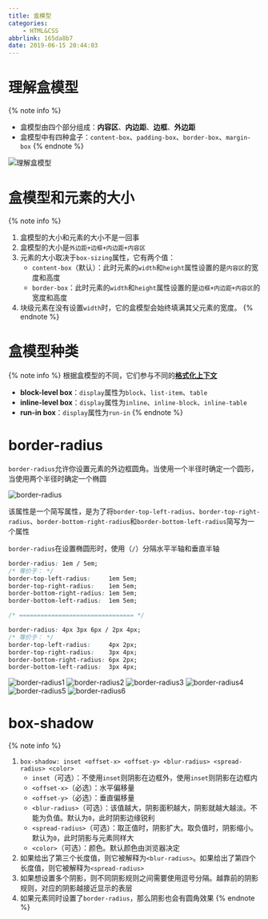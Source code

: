 ```yaml
---
title: 盒模型
categories:
    - HTML&CSS
abbrlink: 165da8b7
date: 2019-06-15 20:44:03
---
```


# 理解盒模型

{% note info %}
- 盒模型由四个部分组成：**内容区**、**内边距**、**边框**、**外边距**
- 盒模型中有四种盒子：`content-box`、`padding-box`、`border-box`、`margin-box`
{% endnote %}

![理解盒模型](https://blog-images-1258719270.cos.ap-shanghai.myqcloud.com/HTML%26CSS/CSS%E5%B8%83%E5%B1%80/%E7%9B%92%E6%A8%A1%E5%9E%8B.png)

# 盒模型和元素的大小

{% note info %}
1. 盒模型的大小和元素的大小不是一回事
2. 盒模型的大小是`外边距+边框+内边距+内容区`
3. 元素的大小取决于`box-sizing`属性，它有两个值：
    - `content-box`（默认）：此时元素的`width`和`height`属性设置的是`内容区`的宽度和高度
    - `border-box`：此时元素的`width`和`height`属性设置的是`边框+内边距+内容区`的宽度和高度
4. 块级元素在没有设置`width`时，它的盒模型会始终填满其父元素的宽度。
{% endnote %}

# 盒模型种类

{% note info %}
根据盒模型的不同，它们参与不同的[**格式化上下文**](https://aadonkeyz.com/posts/451e216f/)
- **block-level box**：`display`属性为`block`、`list-item`、`table`
- **inline-level box**：`display`属性为`inline`、`inline-block`、`inline-table`
- **run-in box**：`display`属性为`run-in`
{% endnote %}

# border-radius

`border-radius`允许你设置元素的外边框圆角。当使用一个半径时确定一个圆形，当使用两个半径时确定一个椭圆

![border-radius](https://blog-images-1258719270.cos.ap-shanghai.myqcloud.com/HTML%26CSS/CSS%E5%B8%83%E5%B1%80/border-radius.png)

该属性是一个简写属性，是为了将`border-top-left-radius`、`border-top-right-radius`、`border-bottom-right-radius`和`border-bottom-left-radius`简写为一个属性

`border-radius`在设置椭圆形时，使用（`/`）分隔水平半轴和垂直半轴

```css
border-radius: 1em / 5em;
/* 等价于： */
border-top-left-radius:     1em 5em;
border-top-right-radius:    1em 5em;
border-bottom-right-radius: 1em 5em;
border-bottom-left-radius:  1em 5em;

/* ================================ */

border-radius: 4px 3px 6px / 2px 4px;
/* 等价于： */
border-top-left-radius:     4px 2px;
border-top-right-radius:    3px 4px;
border-bottom-right-radius: 6px 2px;
border-bottom-left-radius:  3px 4px;
```

![border-radius1](https://blog-images-1258719270.cos.ap-shanghai.myqcloud.com/HTML%26CSS/CSS%E5%B8%83%E5%B1%80/border-radius1.png)
![border-radius2](https://blog-images-1258719270.cos.ap-shanghai.myqcloud.com/HTML%26CSS/CSS%E5%B8%83%E5%B1%80/border-radius2.png)
![border-radius3](https://blog-images-1258719270.cos.ap-shanghai.myqcloud.com/HTML%26CSS/CSS%E5%B8%83%E5%B1%80/border-radius3.png)
![border-radius4](https://blog-images-1258719270.cos.ap-shanghai.myqcloud.com/HTML%26CSS/CSS%E5%B8%83%E5%B1%80/border-radius4.png)
![border-radius5](https://blog-images-1258719270.cos.ap-shanghai.myqcloud.com/HTML%26CSS/CSS%E5%B8%83%E5%B1%80/border-radius5.png)
![border-radius6](https://blog-images-1258719270.cos.ap-shanghai.myqcloud.com/HTML%26CSS/CSS%E5%B8%83%E5%B1%80/border-radius6.png)

# box-shadow

{% note info %}
1. `box-shadow: inset <offset-x> <offset-y> <blur-radius> <spread-radius> <color>`
    - `inset`（可选）：不使用`inset`则阴影在边框外，使用`inset`则阴影在边框内
    - `<offset-x>`（必选）：水平偏移量
    - `<offset-y>`（必选）：垂直偏移量
    - `<blur-radius>`（可选）：该值越大，阴影面积越大，阴影就越大越淡。不能为负值。默认为`0`，此时阴影边缘锐利
    - `<spread-radius>`（可选）：取正值时，阴影扩大。取负值时，阴影缩小。默认为`0`，此时阴影与元素同样大
    - `<color>`（可选）：颜色。默认颜色由浏览器决定
2. 如果给出了第三个长度值，则它被解释为`<blur-radius>`。如果给出了第四个长度值，则它被解释为`<spread-radius>`
3. 如果想设置多个阴影，则不同阴影规则之间需要使用逗号分隔。越靠前的阴影规则，对应的阴影越接近显示的表层
4. 如果元素同时设置了`border-radius`，那么阴影也会有圆角效果
{% endnote %}